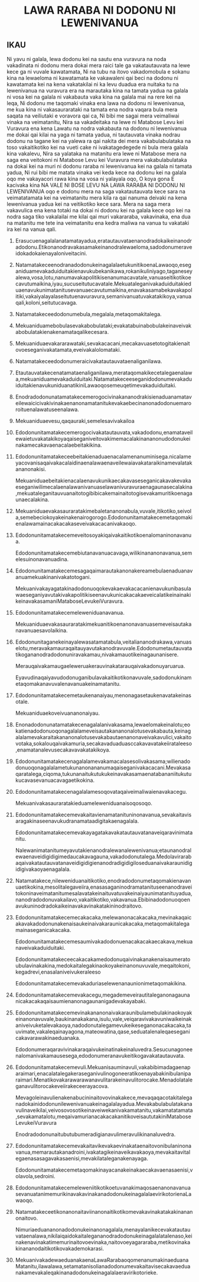<h1 align='center'>LAWA RARABA NI DODONU NI LEWENIVANUA</h1>
<h2>IKAU</h2>
<p>Ni yavu ni galala, lewa dodonu kei na sautu ena vuravura na noda vakadinata ni dodonu mera dokai mera raici tale ga vakatautauvata na lewe kece ga ni vuvale kawatamata,
Ni na tubu na itovo vakadomobula e sokanu kina na lewaeloma ni kawatamata ke
vakawaleni qai beci na dodonu ni kawatamata kei na kena vakatakilai ni ka levu duadua era nuitaka tu na lewenivanua na vuravura era na marautaka kina na tamata yadua na galala ni vosa kei na galala ni vakabauta vaka kina na galala mai na rere kei na leqa,
Ni dodonu me taqomaki vinaka ena lawa na dodonu ni lewenivanua, me kua kina ni vakasaurarataki na tamata ena nodra vaqara bula mera saqata na veiliutaki e voravora qai ca,
Ni bibi me sagai mera veimaliwai vinaka na veimatanitu,
Nira sa vakadeitaka na lewe ni Matabose Levu kei Vuravura ena kena Lawatu na nodra vakabauta na dodonu ni lewenivanua me dokai qai kilai na yaga ni tamata yadua, ni tautauvata vinaka nodrau dodonu na tagane kei na yalewa ra qai nakita dei mera vakabulabulataka na toso vakaitikotiko kei na vueti cake ni ivakatagedegede ni bula mera galala kina vakalevu,
Nira sa yalataka na matanitu era lewe ni Matabose mera na saga ena veitokoni ni
Matabose Levu kei Vuravura mera vakabulabulataka na dokai kei na muri ni dodonu raraba ni lewenivanua kei na galala ni tamata yadua,
Ni rui bibi me matata vinaka vei keda kece na dodonu kei na galala oqo me vakayacori rawa kina na vosa ni yalayala oqo,
O koya gona
E kacivaka kina
NA VALE NI BOSE LEVU
NA LAWA RARABA NI DODONU NI LEWENIVANUA oqo e dodonu mera na saga vakatautauvata kece sara na veimatatamata kei na veimatanitu mera kila ra qai nanuma deivaki na kena lewenivanua yadua kei na veitikotiko kece sara. Mera na saga mera vakavulica ena kena totaki na dokai ni dodonu kei na galala kece oqo kei na nodra saga tiko vakalailai me kilai qai muri vakararaba, vakavinaka, ena dua na matanitu me tete ina veimatanitu ena kedra maliwa na vanua tu vakataki ira kei na vanua qali.</p>
<ol>
  <li>
    <p>Erasucuenagalalanatamatayadua,eratautauvataenanodradokaikeinanodradodonu.Etikonanodravakasamakeinanodralewaeloma,sadodonumeraveidokadokaienayaloniveitacini.</p>
  </li>
  <li>
    <p>NatamatakeceenodranadodonukeinagalalaetukunitikoenaLawaoqo,eseganiduamevakaduiduitakienavukubekanikawa,rokanikuliniyago,taganeseyalewa,vosa,lotu,nanumavakapolitikisenanumacavatale,vanuaseitikotikoecavutumaikina,iyau,sucuseitutucavatale.Mekuataleganivakaduiduitakieduaenavukunimatanitusevanuaecavutumaikina,enavakasamabekavakapolitiki,vakaiyalayalaseitutuenavuravura,semanivanuatuvakatakikoya,vanuaqali,koloni,seitutucavaga.</p>
  </li>
  <li>
    <p>Natamatakeceedodonumebula,megalala,metaqomakitalega.</p>
  </li>
  <li>
    <p>Mekuaniduamebobulasevakabobulataki;evakatabuinabobulakeinaveivakabobulatakienakenamataqalikecesara.</p>
  </li>
  <li>
    <p>Mekuaniduaevakararawataki,sevakacacani,mecakavuasetotogitakienaitovoeseganivakatamata,eveivakalolomataki.</p>
  </li>
  <li>
    <p>Natamatakeceedodonumeraicivakatautauvataenaliganilawa.</p>
  </li>
  <li>
    <p>Etautauvatakecenatamataenaliganilawa,merataqomakikecetalegaenalawa,mekuaniduamevakaduiduitaki.NatamatakeceeseganidodonumevakaduiduitakienavukuniduanatikiniLawaoqosemeuqetimevakaduiduitaki.</p>
  </li>
  <li>
    <p>Enodradodonunatamatakecemerogocivinakananodrakisienaduanamataveilewaicicivakivinakaenanonamatanitukevakaebecinanonadodonuemaroroituenalawatuseenalawa.</p>
  </li>
  <li>
    <p>Mekuaniduaevesu,qaqauraki,semelesavivakailoa</p>
  </li>
  <li>
    <p>Edodonunitamatakecemerogocivakatautauvata,vakadodonu,enamataveilewaietuvakatakikoyaqaiseganiveitovakimemacalakinananonudodonukeinakamecakavaenacalaebeitakikina.</p>
  </li>
  <li>
    <p>Edodonunitamatakeceebeitakienaduaenacalamenanuminisega.nicalameyacovanisaqaivakacalaidinaenalawaenaveilewaiavakataraikinamevalatakananonakisi.</p>
    <p>Mekuaniduaebeitakienacalaenavukunikaecakavaseseganicakavakevakaeseganiwilimecalaenalawanivanuaselawanivuravuraenagaunasecalakina,mekuataleganitauvuanaitotogibibicakemainaitotogisevakamuritikoenagaunaecalakina.</p>
  </li>
  <li>
    <p>Mekuaniduaevakasauraratakimebaletananonabula,vuvale,itikotiko,seivola,semebeciokoyakeinakenairogorogo.Edodonunitamatakecemetaqomakienalawamainacakacakaseveivakacacanivakaoqo.</p>
  </li>
  <li>
    <p>Edodonunitamatakecemeveitosoyakiqaivakaitikotikoenalomaninonavanua.</p>
    <p>Edodonunitamatakecemebiutanavanuacavaga,wilikinananonavanua,semelesuinonavanuadina.</p>
  </li>
  <li>
    <p>Edodonunitamatakecemesagaqaimarautakanonakereamebulaenaduanavanuamekuakinanivakatotogani.</p>
    <p>MekuanivakayagatakinadodonuoqokevakaevakacacanienavukunibasulawaeseganiyavutakivakapolitikiseenavukunicakacakaeveicalatikeinainakikeinavakasamaniMataboseLevukeiVuravura.</p>
  </li>
  <li>
    <p>Edodonunitamatakecemeleweniduanavanua.</p>
    <p>Mekuaniduaevakasauraratakimekuanitikoenanonavanuasemeveisautakanavanuaesavolaikina.</p>
  </li>
  <li>
    <p>Edodonunitaganekeinayalewasatamatabula,veitaliananodrakawa,vanuaselotu,meravakamauraqaitauyavutakanodravuvale.Edodonumetautauvatatikogananodradodonuniravakamau,nivakamauotikeinagaunanisere.</p>
    <p>Merauqaivakamaugaeleweruakerauvinakatarauqaivakadonuyaruarua.</p>
    <p>Eyavudinaqaiyavudodonuganibulavakaitikotikonavuvale,sadodonukinametaqomakanavuvalenavanuakeinamatanitu.</p>
  </li>
  <li>
    <p>Edodonunitamatakecemetaukenanaiyau,menonagasetaukenavatakeinasotale.</p>
    <p>Mekuaniduaekoveivuananonaiyau.</p>
  </li>
  <li>
    <p>Enonadodonunatamatakecenagalalanivakasama,lewaelomakeinalotu;eokatienadodonuoqonagalalameveisautakananonalotusevakabauta,keinagalalamevakaraitakananonalotusevakabautaenanonaveivakavulici,vakaitovotaka,sokalouqaivakamuria,secakavaduaduasccakavavatakeiirataleeso,enamatanalevusecakavavakatakikoya.</p>
  </li>
  <li>
    <p>Edodonunitamatakecenagalalamevakamacalasesolivakasama;wilienadodonuoqonagalalametukunanonananumaqaiseganivakacacani.Mevakasaqaratalega,ciqoma,tukunanaitukutukukeinavakasamaenatabananiitukutukucavasevanuacavagaetikokina.</p>
  </li>
  <li>
    <p>Edodonunitamatakecenagalalamesoqovataqaiveimaliwaienavakacegu.</p>
    <p>Mekuanivakasauraratakieduameleweniduanaisoqosoqo.</p>
  </li>
  <li>
    <p>Edodonunitamatakecemevakaitavienamatanituninonavanua,sevakaitavisaragakinaseenavukudranamataadigitakaenagalala.</p>
    <p>Edodonunitamatakecemevakayagatakavakatautauvatanaveiqaravinimatanitu.</p>
    <p>Nalewanimatanitumeyavutakienanodralewanalewenivanua;etaunanodralewaenaveidigidigimedaucakavagauna,vakadodonutalega.Medolavirarabaqaivakatautauvatanaveidigidigienanodradigidigiloseduanaivakaraunidigidigivakaoyaenagalala.</p>
  </li>
  <li>
    <p>Natamatakece,nileweniduanaitikotiko,enodradodonumetaqomakienavanuaetikokina,mesolitalegaveiira,enasasaganinodramatanituseenanodraveitokoninaveimatanitumesalavatakeinaituvatuvakeinaiyaunimatanituyadua,nanodradodonuvakailavo,vakaitikotiko,vakavanua.Ebibinadodonuoqoenavukuninodradokaikeinavakavinakatakininodraitovo.</p>
  </li>
  <li>
    <p>Edodonunitamatakecemecakacaka,melewanonacakacaka,mevinakaqaicakavakadodonunakenaisaukeinaivakaraunicakacaka,metaqomakitalegamainaseganicakacaka.</p>
    <p>Edodonunitamatakecemesaumivakadodonuenacakacakaecakava,mekuanaveivakaduiduitaki.</p>
    <p>Edodonunitamatakeceecakacakamedodonuqaivinakanakenaisaumeratoubulavinakakina,medokaitalegakinaokoyakeinanonuvuvale,meqaitokoni,kegadrevi,enasalaniveivukeraleeso</p>
    <p>Edodonunitamatakecemevakaduriaselewenanaunionimetaqomakikina.</p>
  </li>
  <li>
    <p>Edodonunitamatakecemevakacegu,megademeveirautitaleganonagaunanicakacakaqaisaumienanonagaunanigadevakayabaki.</p>
  </li>
  <li>
    <p>Edodonunitamatakecemevinakananonaivakaraunibulamebulakinaokoyakeinanonavuvale,baukinanakakana,isulu,vale,veiqaravivakavuniwaikeinakaniveivuketalevakaoya,nadodonutalegamevukeikeseganonacakacaka,tauvimate,vakaleqainayagona,mateowatina,qase,seduatalenaleqaeseganicakavarawakinaeduanaka.</p>
    <p>Edodonumeraqaravivinakaraqaivukeinatinakeinaluvedra.Sesucunagoneenalomanivakamausesega,edodonumeranavukeitikogavakatautauvata.</p>
  </li>
  <li>
    <p>Edodonunitamatakecemevuli.Mekuanisauminavuli,vakabibimadagaenaparaimari,enacalatalegakeraseganivulinogoneeratikoenayabakinibulaniparaimari.Menatikovakarawarawanavulitarakeinavulitorocake.Menadolataleganavulitorocakeveiirakeceerayacova.</p>
    <p>Mevagoleinavulienakenabucininaitovovinakakece,mevaqaqacotakitaleganadokainidodonunilewenivanuakeinagalalayadua.Mevakabulabulatakanavulinaveikilai,veivosovosotikeinaveiwekanivakamatanitu,vakamatatamata,sevakamatalotu,meqaivamurianacakacakanitikoveisaututakiniMataboseLevukeiVuravura</p>
    <p>Enodradodonunaitubutubumeradigianavulimeravulikinanaluvedra.</p>
  </li>
  <li>
    <p>Edodonunitamatakecemevakaitavikevakaevinakataenaitovonibulaninonavanua,memarautakanadroini,ivakatagikeinaveikavakaoya,mevakaitavitalegaenasasagavakasaenisi,mevakilataleganakenayaga.</p>
    <p>Edodonunitamatakecemetaqomakinayacanakeinakaecakavaenasaenisi,volavola,sedroini.</p>
  </li>
  <li>
    <p>EdodonunitamatakecemeleweniitikotikoetuvanakimaqosaenanonavanuasevanuatanimemurikinavakavinakanadodonukeinagalalaevirikotorienaLawaoqo.</p>
  </li>
  <li>
    <p>Natamatakeceetikonanonaitaviinanonaitikotikomevakavinakatakakinananonaitovo.</p>
    <p>Nimuriaeduananonadodonukeinanonagalala,menayalanikecevakatautauvataenalawa,nikilaiqaidokaitalegananodradodonukeinagalalatalenaso,keinakenavinakatimemurinaitovoevinaka,naitovoeyagararaba,metikovinakakinananodaitikotikovakademokarasi.</p>
    <p></p>
  </li>
  <li>
    <p>MekuanivakadewaeduanakaenaLawaRarabaoqomenanumakinaeduanaMatanitu,ilawalawa,setamatanisolianadodonumevakaitavisecakavaeduanakamevakaleqakinanadodonukeinagalalaeravirikotorieke.</p>
  </li>
</ol>